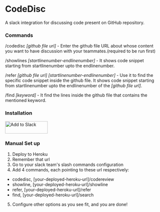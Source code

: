 # CodeDisc
A slack integration for discussing code present on GitHub repository.

### Commands
/codedisc *[github file url]* - Enter the github file URL about whose content you want to have discussion with your teammates.(required to be run first)

/showlines *[startlinenumber-endlinenumber]* - It shows code snippet starting from startlinenumber upto the endlinenumber.

/refer *[github file url]* *[startlinenumber-endlinenumber]* - Use it to find the specific code snippet inside the github file. It shows code snippet starting from startlinenumber upto the endlinenumber of the *[github file url]*.

/find *[keyword]* - It find the lines inside the github file that contains the mentioned keyword.

### Installation
<a href="https://slack.com/oauth/v2/authorize?client_id=2943562887175.2970828686849&scope=commands&user_scope=openid"><img alt="Add to Slack" height="40" width="139" src="https://platform.slack-edge.com/img/add_to_slack.png" srcSet="https://platform.slack-edge.com/img/add_to_slack.png 1x, https://platform.slack-edge.com/img/add_to_slack@2x.png 2x" /></a>

### Manual Set up
1. Deploy to Heroku	
2. Remember that url 		
3. Go to your slack team's slash commands configuration		
4. Add 4 commands, each pointing to these url respectively:		
 * codedisc, [your-deployed-heroku-url]/codereview		
 * showline, [your-deployed-heroku-url]/showline		
 * refer, [your-deployed-heroku-url]/refer		
 * find, [your-deployed-heroku-url]/search
5. Configure other options as you see fit, and you are done!
